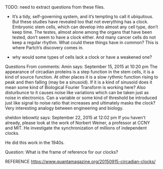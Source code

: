 TODO: need to extract questions from these files.

* It’s a tidy, self-governing system, and it’s tempting to call it ubiquitous. 
But these studies have revealed too that not everything has a clock. Embryonic stem cells, 
which can develop into almost any cell type, don’t keep time. The testes, almost alone among the organs that have been tested, 
don’t seem to have a clock either. 
And many cancer cells do not keep a regular rhythm. What could these things have in common? 
This is where Partch’s discovery comes in.

* why would some types of cells lack a clock or have a weakened one?

Questions From comments:
Amin says:
September 15, 2015 at 10:20 pm
The appearance of circadian proteins is a step function in the stem cells, it is a kind of source function. At other places it is a slow rythmic function rising to peak and then falling (may be a sinusoid). If it is a kind of sinusoid does it mean some kind of Biological Fourier Transform is working here? Also disturbunce to it causes noise like variations which can be taken just as noise in electronics.
Can a variable or some kind of threshold be introduced just like signal to noise ratio that increases and ultimately masks the clock? Very interesting analogy between engineering and biology.


sheldon lebowitz says:
September 22, 2015 at 12:02 pm
If you haven't already, please look at the work of Norbert Weiner, a professor at CCNY and MIT. He investigate the synchronization of millions of independent clocks.

He did this work in the 1940s.

Question: What is the frame of reference for our clocks?

REFERENCE
https://www.quantamagazine.org/20150915-circadian-clocks/
